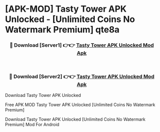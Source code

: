 # [APK-MOD] Tasty Tower APK Unlocked - [Unlimited Coins No Watermark Premium] qte8a



<div align="center">
<h3>🔴 Download [Server1] 👉👉 <a href="https://momento.my/?title=Tasty_Tower_APK_Unlocked">Tasty Tower APK Unlocked Mod Apk</a></h3><br>

<h3>🔴 Download [Server2] 👉👉 <a href="https://momento.my/?title=Tasty_Tower_APK_Unlocked">Tasty Tower APK Unlocked Mod Apk</a></h3>
</div>



Download Tasty Tower APK Unlocked 

Free APK MOD Tasty Tower APK Unlocked [Unlimited Coins No Watermark Premium]

Download Tasty Tower APK Unlocked [Unlimited Coins No Watermark Premium] Mod For Android
